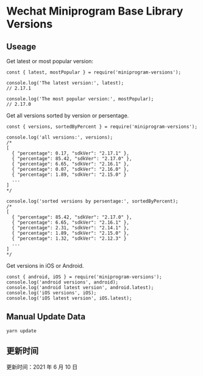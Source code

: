 
# Wechat Miniprogram Base Library Versions

## Useage

Get latest or most popular version:

```;
const { latest, mostPopular } = require('miniprogram-versions');

console.log('The latest version:', latest);
// 2.17.1

console.log('The most popular version:', mostPopular);
// 2.17.0

```

Get all versions sorted by version or persentage.

```
const { versions, sortedByPercent } = require('miniprogram-versions');

console.log('all versions:', versions);
/*
[
  { "percentage": 0.17, "sdkVer": "2.17.1" },
  { "percentage": 85.42, "sdkVer": "2.17.0" },
  { "percentage": 6.65, "sdkVer": "2.16.1" },
  { "percentage": 0.07, "sdkVer": "2.16.0" },
  { "percentage": 1.89, "sdkVer": "2.15.0" }
  ...
]
*/

console.log('sorted versions by persentage:', sortedByPercent);
/*
[
  { "percentage": 85.42, "sdkVer": "2.17.0" },
  { "percentage": 6.65, "sdkVer": "2.16.1" },
  { "percentage": 2.31, "sdkVer": "2.14.1" },
  { "percentage": 1.89, "sdkVer": "2.15.0" },
  { "percentage": 1.32, "sdkVer": "2.12.3" }
  ...
]
*/
```

Get versions in iOS or Android.

```
const { android, iOS } = require('miniprogram-versions');
console.log('android versions', android);
console.log('android latest version', android.latest);
console.log('iOS versions', iOS);
console.log('iOS latest version', iOS.latest);
```

## Manual Update Data

```
yarn update
```

## 更新时间

更新时间：2021 年 6 月 10 日
